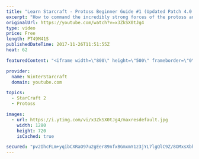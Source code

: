 ```yaml
---
title: "Learn Starcraft - Protoss Beginner Guide #1 (Updated Patch 4.0 FREE TO PLAY)"
excerpt: "How to command the incredibly strong forces of the protoss and cover weaknesses against the other inferior races. Updated for patch 4.0! This guide is not intended for COMPLETELY new players, but those who have played several games/campaign missions and grasp the very basics."
originalUrl: https://youtube.com/watch?v=x3ZkSX0tJg4
type: video
price: Free
length: PT49M41S
publishedDateTime: 2017-11-26T11:51:55Z
heat: 62

featuredContent: "<iframe width=\"800\" height=\"500\" frameborder=\"0\" src=\"https://www.youtube.com/embed/x3ZkSX0tJg4\" allow=\"accelerometer; autoplay; encrypted-media; gyroscope; picture-in-picture\" allowfullscreen></iframe>"

provider:
  name: WinterStarcraft
  domain: youtube.com

topics:
  - StarCraft 2
  - Protoss

images:
  - url: https://i.ytimg.com/vi/x3ZkSX0tJg4/maxresdefault.jpg
    width: 1280
    height: 720
    isCached: true

secured: "pv2IhcFLm+yqibCXRaO97u2gEer89nfxBGmxmY1z3jYL7lgQlC9Z/8OMxsXbhn24srQIfgHJU7JsTvUo3KRN0KjNCca0STNMTFnGqo28trpc038IBVfqUihtqwmhLm3aXI9zuOZheasqZWhELVvwgrhsNgUN+HtvTn2bpstTwBFKL3it3eSdAE5Q/5AUlJ7S4uYAGbW7KkfPqElBOdyQ4p4Wc8zqeD8R0Ediw3KjSsK8n6urGzFu39TNe1OMrEZjKmTjhR6xfu9tM8hYxJ2CUnaRdXWvazRu5ITU0eLKWFGu0tskwXbyRlRkGrO+yvGJMFeXehLd/d7j3rVYLbDVQJr5rw2SbHMwMSkS0aPpdzRf/Ps8vqgN2Z7w9oJNFMZ9Z155tCLU/1VTPt4ksJudzJhgQUXD4dgKC7dPoTCTcguv3bEDeMQl/0+bLV2eNzyj;75nC8nkXTQKikXkGJq5HiQ=="
---
```


